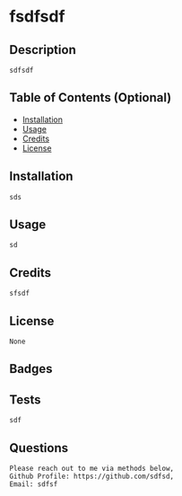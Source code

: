 
# fsdfsdf

## Description
    sdfsdf

## Table of Contents (Optional)

- [Installation](#installation)
- [Usage](#usage)
- [Credits](#credits)
- [License](#license)

## Installation
    sds
## Usage
    sd
## Credits
    sfsdf
## License
    None

## Badges

## Tests
    sdf

## Questions
    Please reach out to me via methods below, 
    Github Profile: https://github.com/sdfsd,
    Email: sdfsf
    